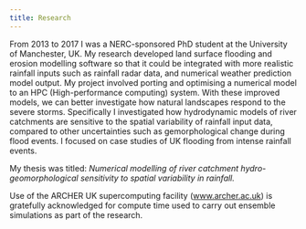 ```yaml
---
title: Research
---
```


From 2013 to 2017 I was a NERC-sponsored PhD student at the University of Manchester, UK. My research developed land surface flooding and erosion modelling software so that it could be integrated with more realistic rainfall inputs such as rainfall radar data, and numerical weather prediction model output. My project involved porting and optimising a numerical model to an HPC (High-performance computing) system. With these improved models, we can better investigate how natural landscapes respond to the severe storms. Specifically I investigated how hydrodynamic models of river catchments are sensitive to the spatial variability of rainfall input data, compared to other uncertainties such as gemorphological change during flood events. I focused on case studies of UK flooding from intense rainfall events. 

My thesis was titled: _Numerical modelling of river catchment hydro-geomorphological sensitivity to spatial variability in rainfall._ 

Use of the ARCHER UK supercomputing facility (www.archer.ac.uk) is gratefully acknowledged for compute time used to carry out ensemble simulations as part of the research.




